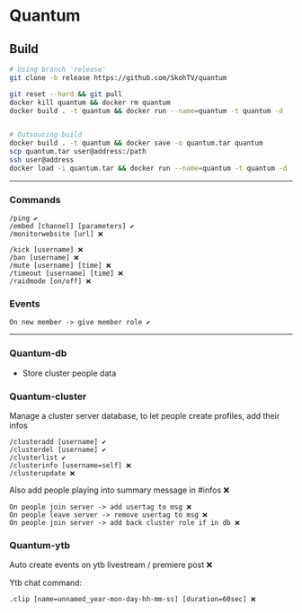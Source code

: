 # Quantum

## Build

```sh
# Using branch 'release'
git clone -b release https://github.com/SkohTV/quantum

git reset --hard && git pull
docker kill quantum && docker rm quantum
docker build . -t quantum && docker run --name=quantum -t quantum -d


# Outsoucing build
docker build . -t quantum && docker save -o quantum.tar quantum
scp quantum.tar user@address:/path
ssh user@address
docker load -i quantum.tar && docker run --name=quantum -t quantum -d
```

---

### Commands

```
/ping ✔️
/embed [channel] [parameters] ✔️
/monitorwebsite [url] ❌

/kick [username] ❌
/ban [username] ❌
/mute [username] [time] ❌
/timeout [username] [time] ❌
/raidmode [on/off] ❌
```

### Events
```
On new member -> give member role ✔️
```

---

### Quantum-db
- Store cluster people data

### Quantum-cluster
Manage a cluster server database, to let people create profiles, add their infos
```
/clusteradd [username] ✔️
/clusterdel [username] ✔️
/clusterlist ✔️
/clusterinfo [username=self] ❌
/clusterupdate ❌
```

Also add people playing into summary message in \#infos ❌
```
On people join server -> add usertag to msg ❌
On people leave server -> remove usertag to msg ❌
On people join server -> add back cluster role if in db ❌
```

### Quantum-ytb
Auto create events on ytb livestream / premiere post ❌

Ytb chat command:
```
.clip [name=unnamed_year-mon-day-hh-mm-ss] [duration=60sec] ❌
```
